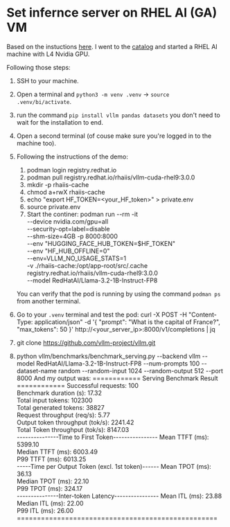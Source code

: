 # Set infernce server on RHEL AI (GA) VM

Based on the instuctions [here](https://docs.redhat.com/en/documentation/red_hat_ai_inference_server/3.0/html-single/getting_started/index).
I went to the [catalog](https://catalog.demo.redhat.com/) and started a RHEL AI machine with L4 Nvidia GPU.

Following those steps:
1. SSH to your machine.
2. Open a terminal and `python3 -m venv .venv` -> `source .venv/bi/activate`.
3. run the command `pip install vllm pandas datasets` you don't need to wait for the installation to end.
4. Open a second terminal (of couse make sure you're logged in to the machine too).
5. Following the instructions of the demo:
    1. podman login registry.redhat.io
    2. podman pull registry.redhat.io/rhaiis/vllm-cuda-rhel9:3.0.0
    3. mkdir -p rhaiis-cache
    4. chmod a+rwX rhaiis-cache
    5. echo "export HF_TOKEN=<your_HF_token>" > private.env
    6. source private.env
    7. Start the continer:
    podman run --rm -it \
    --device nvidia.com/gpu=all \
    --security-opt=label=disable \
    --shm-size=4GB -p 8000:8000 \
    --env "HUGGING_FACE_HUB_TOKEN=$HF_TOKEN" \
    --env "HF_HUB_OFFLINE=0" \
    --env=VLLM_NO_USAGE_STATS=1 \
    -v ./rhaiis-cache:/opt/app-root/src/.cache \
    registry.redhat.io/rhaiis/vllm-cuda-rhel9:3.0.0 \
    --model RedHatAI/Llama-3.2-1B-Instruct-FP8

    You can verify that the pod is running by using the command `podman ps` from another terminal.
6. Go to your `.venv` terminal and test the pod:
    curl -X POST -H "Content-Type: application/json" -d '{
        "prompt": "What is the capital of France?",
        "max_tokens": 50
    }' http://<your_server_ip>:8000/v1/completions | jq
7. git clone https://github.com/vllm-project/vllm.git
8. python vllm/benchmarks/benchmark_serving.py --backend vllm --model RedHatAI/Llama-3.2-1B-Instruct-FP8 --num-prompts 100 --dataset-name random  --random-input 1024 --random-output 512 --port 8000
And my output was:
============ Serving Benchmark Result ============
Successful requests:                     100       
Benchmark duration (s):                  17.32     
Total input tokens:                      102300    
Total generated tokens:                  38827     
Request throughput (req/s):              5.77      
Output token throughput (tok/s):         2241.42   
Total Token throughput (tok/s):          8147.03   
---------------Time to First Token----------------
Mean TTFT (ms):                          5399.10   
Median TTFT (ms):                        6003.49   
P99 TTFT (ms):                           6013.25   
-----Time per Output Token (excl. 1st token)------
Mean TPOT (ms):                          36.13     
Median TPOT (ms):                        22.10     
P99 TPOT (ms):                           324.17    
---------------Inter-token Latency----------------
Mean ITL (ms):                           23.88     
Median ITL (ms):                         22.00     
P99 ITL (ms):                            26.00     
==================================================



